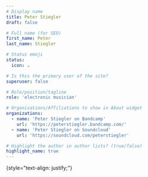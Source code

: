 ```yaml
---
# Display name
title: Peter Stiegler
draft: false

# Full name (for SEO)
first_name: Peter
last_name: Stiegler

# Status emoji
status:
  icon: ☕️

# Is this the primary user of the site?
superuser: false

# Role/position/tagline
role: 'electronic musician'

# Organizations/Affiliations to show in About widget
organizations:
  - name: 'Peter Stiegler on Bandcamp'
    url: 'https://peterstiegler.bandcamp.com/'
  - name: 'Peter Stiegler on Soundcloud'
    url: 'https://soundcloud.com/peterstiegler'

# Highlight the author in author lists? (true/false)
highlight_name: true
---
```


{style="text-align: justify;"}
